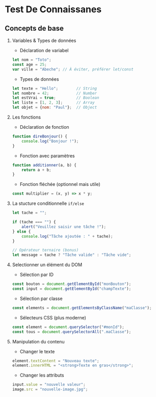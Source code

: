 # Test De Connaissanes

## Concepts de base

1. Variables & Types de données

    - Déclaration de variabel

    ```javascript
    let nom = "Toto";
    const age = 25;
    var ville = "Abeche"; // À éviter, préférer let/const
    ```

    - Types de données

    ```javascript
    let texte = "Hello";        // String
    let nombre = 42;            // Number  
    let estVrai = true;         // Boolean
    let liste = [1, 2, 3];      // Array
    let objet = {nom: "Paul"};  // Object
    ```

2. Les fonctions

    - Déclaration de fonction

    ```javascript
    function direBonjour() {
        console.log("Bonjour !");
    }
    ```

    - Fonction avec paramètres

    ```javascript
    function additionner(a, b) {
        return a + b;
    }
    ```

    - Fonction fléchée (optionnel mais utile)

    ```javascript
    const multiplier = (x, y) => x * y;
    ```

3. La stucture conditionnelle `if/else`

    ```javascript
    let tache = "";

    if (tache === "") {
        alert("Veuillez saisir une tâche !");
    } else {
        console.log("Tâche ajoutée : " + tache);
    }

    // Opérateur ternaire (bonus)
    let message = tache ? "Tâche valide" : "Tâche vide";
    ```

4. Selectionner un élément du DOM

    - Sélection par ID

    ```javascript
    const bouton = document.getElementById("monBouton");
    const input = document.getElementById("champTexte");
    ```

    - Sélection par classe

    ```javascript
    const elements = document.getElementsByClassName("maClasse");
    ```

    - Sélecteurs CSS (plus moderne)

    ```javascript
    const element = document.querySelector("#monId");
    const tous = document.querySelectorAll(".maClasse");
    ```

5. Manipulation du contenu

    - Changer le texte

    ```javascript
    element.textContent = "Nouveau texte";
    element.innerHTML = "<strong>Texte en gras</strong>";
    ```

    - Changer les attributs

    ```javascript
    input.value = "nouvelle valeur";
    image.src = "nouvelle-image.jpg";
    ```
